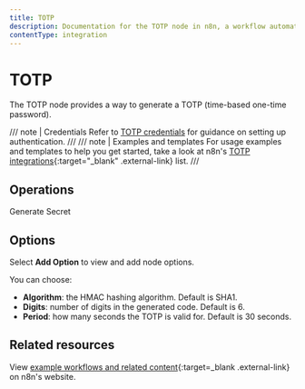 ```yaml
---
title: TOTP
description: Documentation for the TOTP node in n8n, a workflow automation platform. Includes guidance on usage, and links to examples.
contentType: integration
---
```


# TOTP

The TOTP node provides a way to generate a TOTP (time-based one-time password).

/// note | Credentials
Refer to [TOTP credentials](/integrations/builtin/credentials/totp/) for guidance on setting up authentication. 
///
/// note | Examples and templates
For usage examples and templates to help you get started, take a look at n8n's [TOTP integrations](https://n8n.io/integrations/totp/){:target="_blank" .external-link} list.
///
## Operations

Generate Secret

## Options

Select **Add Option** to view and add node options.

You can choose:

* **Algorithm**: the HMAC hashing algorithm. Default is SHA1.
* **Digits**: number of digits in the generated code. Default is 6.
* **Period**: how many seconds the TOTP is valid for. Default is 30 seconds.

## Related resources

View [example workflows and related content](https://n8n.io/integrations/totp/){:target=_blank .external-link} on n8n's website.
